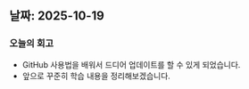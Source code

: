 ## 날짜: 2025-10-19

### 오늘의 회고
- GitHub 사용법을 배워서 드디어 업데이트를 할 수 있게 되었습니다.
- 앞으로 꾸준히 학습 내용을 정리해보겠습니다.


